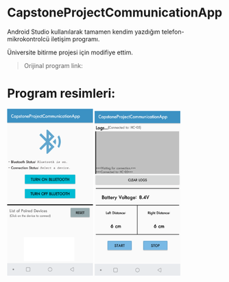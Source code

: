 # CapstoneProjectCommunicationApp
Android Studio kullanılarak tamamen kendim yazdığım telefon-mikrokontrolcü iletişim programı.

Üniversite bitirme projesi için modifiye ettim.

> Orijinal program link:


# Program resimleri:
<p>
  <img src="./Resimler/Ana Ekran.png" width="200"/>
  <img src="./Resimler/Bağlantı Ekranı.png" width="200"/> 
</p>
